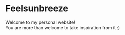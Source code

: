 # Feelsunbreeze
Welcome to my personal website!  
You are more than welcome to take inspiration from it :)
